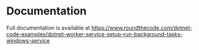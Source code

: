 # Documentation

Full documentation is available at https://www.roundthecode.com/dotnet-code-examples/dotnet-worker-service-setup-run-background-tasks-windows-service
